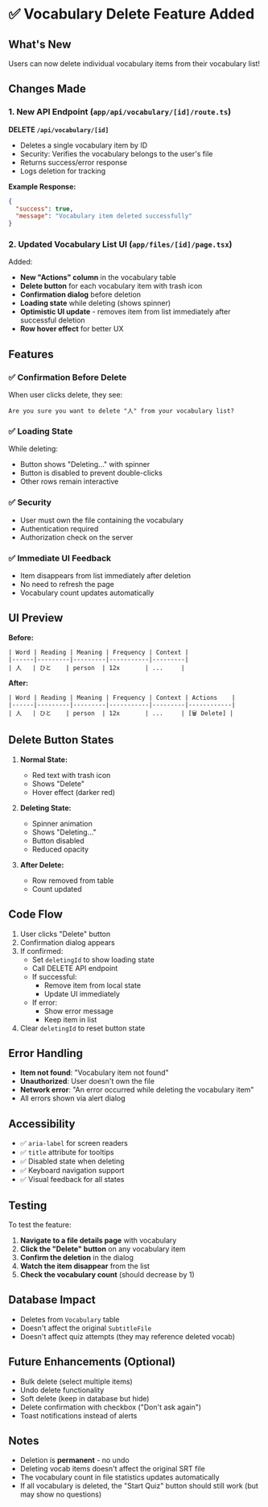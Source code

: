 # ✅ Vocabulary Delete Feature Added

## What's New

Users can now delete individual vocabulary items from their vocabulary list!

## Changes Made

### 1. **New API Endpoint** (`app/api/vocabulary/[id]/route.ts`)

**DELETE `/api/vocabulary/[id]`**

- Deletes a single vocabulary item by ID
- Security: Verifies the vocabulary belongs to the user's file
- Returns success/error response
- Logs deletion for tracking

**Example Response:**
```json
{
  "success": true,
  "message": "Vocabulary item deleted successfully"
}
```

### 2. **Updated Vocabulary List UI** (`app/files/[id]/page.tsx`)

Added:
- **New "Actions" column** in the vocabulary table
- **Delete button** for each vocabulary item with trash icon
- **Confirmation dialog** before deletion
- **Loading state** while deleting (shows spinner)
- **Optimistic UI update** - removes item from list immediately after successful deletion
- **Row hover effect** for better UX

## Features

### ✅ Confirmation Before Delete
When user clicks delete, they see:
```
Are you sure you want to delete "人" from your vocabulary list?
```

### ✅ Loading State
While deleting:
- Button shows "Deleting..." with spinner
- Button is disabled to prevent double-clicks
- Other rows remain interactive

### ✅ Security
- User must own the file containing the vocabulary
- Authentication required
- Authorization check on the server

### ✅ Immediate UI Feedback
- Item disappears from list immediately after deletion
- No need to refresh the page
- Vocabulary count updates automatically

## UI Preview

**Before:**
```
| Word | Reading | Meaning | Frequency | Context |
|------|---------|---------|-----------|---------|
| 人   | ひと    | person  | 12x       | ...     |
```

**After:**
```
| Word | Reading | Meaning | Frequency | Context | Actions    |
|------|---------|---------|-----------|---------|------------|
| 人   | ひと    | person  | 12x       | ...     | [🗑️ Delete] |
```

## Delete Button States

1. **Normal State:**
   - Red text with trash icon
   - Shows "Delete"
   - Hover effect (darker red)

2. **Deleting State:**
   - Spinner animation
   - Shows "Deleting..."
   - Button disabled
   - Reduced opacity

3. **After Delete:**
   - Row removed from table
   - Count updated

## Code Flow

1. User clicks "Delete" button
2. Confirmation dialog appears
3. If confirmed:
   - Set `deletingId` to show loading state
   - Call DELETE API endpoint
   - If successful:
     - Remove item from local state
     - Update UI immediately
   - If error:
     - Show error message
     - Keep item in list
4. Clear `deletingId` to reset button state

## Error Handling

- **Item not found**: "Vocabulary item not found"
- **Unauthorized**: User doesn't own the file
- **Network error**: "An error occurred while deleting the vocabulary item"
- All errors shown via alert dialog

## Accessibility

- ✅ `aria-label` for screen readers
- ✅ `title` attribute for tooltips
- ✅ Disabled state when deleting
- ✅ Keyboard navigation support
- ✅ Visual feedback for all states

## Testing

To test the feature:

1. **Navigate to a file details page** with vocabulary
2. **Click the "Delete" button** on any vocabulary item
3. **Confirm the deletion** in the dialog
4. **Watch the item disappear** from the list
5. **Check the vocabulary count** (should decrease by 1)

## Database Impact

- Deletes from `Vocabulary` table
- Doesn't affect the original `SubtitleFile`
- Doesn't affect quiz attempts (they may reference deleted vocab)

## Future Enhancements (Optional)

- Bulk delete (select multiple items)
- Undo delete functionality
- Soft delete (keep in database but hide)
- Delete confirmation with checkbox ("Don't ask again")
- Toast notifications instead of alerts

## Notes

- Deletion is **permanent** - no undo
- Deleting vocab items doesn't affect the original SRT file
- The vocabulary count in file statistics updates automatically
- If all vocabulary is deleted, the "Start Quiz" button should still work (but may show no questions)


